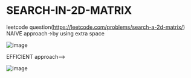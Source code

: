 # SEARCH-IN-2D-MATRIX
leetcode question(https://leetcode.com/problems/search-a-2d-matrix/)
NAIVE approach->by using extra space

![image](https://user-images.githubusercontent.com/102652030/172782858-d804dff7-98d9-4818-8cf4-469dc71656c4.png)

EFFICIENT approach-->

![image](https://user-images.githubusercontent.com/102652030/172783007-b4617816-e82e-4177-9d4a-d2b97ed6bce6.png)
